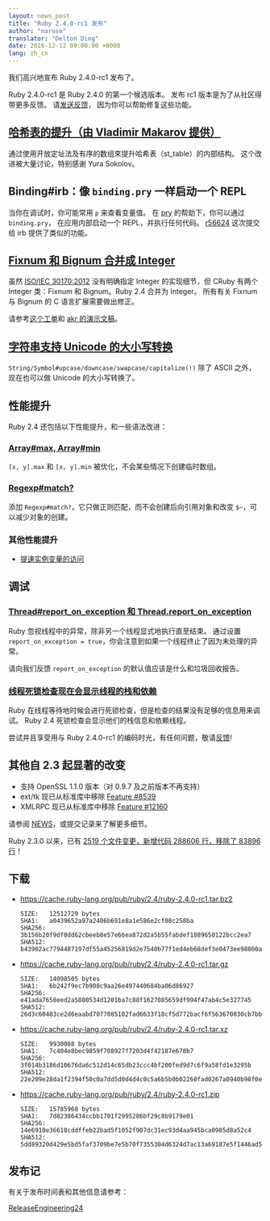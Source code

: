 ```yaml
---
layout: news_post
title: "Ruby 2.4.0-rc1 发布"
author: "naruse"
translator: "Delton Ding"
date: 2016-12-12 09:00:00 +0000
lang: zh_cn
---
```


我们高兴地宣布 Ruby 2.4.0-rc1 发布了。

Ruby 2.4.0-rc1 是 Ruby 2.4.0 的第一个候选版本。
发布 rc1 版本是为了从社区得带更多反馈。
请[发送反馈](https://bugs.ruby-lang.org/projects/ruby/wiki/HowToReport)，
因为你可以帮助修复这些功能。

## [哈希表的提升（由 Vladimir Makarov 提供）](https://bugs.ruby-lang.org/issues/12142)

通过使用开放定址法及有序的数组來提升哈希表（st_table）的内部结构。
这个改进被大量讨论，特别感谢 Yura Sokolov。

## Binding#irb：像 `binding.pry` 一样启动一个 REPL

当你在调试时，你可能常用 `p` 来查看变量值。
在 [pry](https://github.com/pry/pry) 的帮助下，你可以通过 `binding.pry`，
在应用内部启动一个 REPL，并执行任何代码。
[r56624](https://github.com/ruby/ruby/commit/493e48897421d176a8faf0f0820323d79ecdf94a)
这次提交给 irb 提供了类似的功能。

## [Fixnum 和 Bignum 合并成 Integer](https://bugs.ruby-lang.org/issues/12005)

虽然 [ISO/IEC 30170:2012](http://www.iso.org/iso/iso_catalogue/catalogue_tc/catalogue_detail.htm?csnumber=59579)
没有明确指定 Integer 的实现细节，但 CRuby 有两个 Integer 类：Fixnum 和 Bignum。Ruby 2.4 合并为 Integer。
所有有关 Fixnum 与 Bignum 的 C 语言扩展需要做出修正。

请参考[这个工单](https://bugs.ruby-lang.org/issues/12005)和 [akr 的演示文稿](http://www.a-k-r.org/pub/2016-09-08-rubykaigi-unified-integer.pdf)。

## [字符串支持 Unicode 的大小写转换](https://bugs.ruby-lang.org/issues/10085)

`String/Symbol#upcase/downcase/swapcase/capitalize(!)` 除了 ASCII 之外，现在也可以做 Unicode 的大小写转换了。

## 性能提升

Ruby 2.4 还包括以下性能提升，和一些语法改进：

### [Array#max, Array#min](https://bugs.ruby-lang.org/issues/12172)

`[x, y].max` 和 `[x, y].min` 被优化，不会某些情况下创建临时数组。

### [Regexp#match?](https://bugs.ruby-lang.org/issues/8110)

添加 `Regexp#match?`，它只做正则匹配，而不会创建后向引用对象和改变 `$~`，可以减少对象的创建。

### 其他性能提升

* [提速实例变量的访问](https://bugs.ruby-lang.org/issues/12274)

## 调试

### [Thread#report_on_exception 和 Thread.report_on_exception](https://bugs.ruby-lang.org/issues/6647)

Ruby 忽视线程中的异常，除非另一个线程显式地执行直至结束。
通过设置 `report_on_exception = true`，你会注意到如果一个线程终止了因为未处理的异常。

请向我们反馈 `report_on_exception` 的默认值应该是什么和垃圾回收报告。

### [线程死锁检查现在会显示线程的栈和依赖](https://bugs.ruby-lang.org/issues/8214)

Ruby 在线程等待地时候会进行死锁检查，但是检查的结果没有足够的信息用来调试。
Ruby 2.4 死锁检查会显示他们的栈信息和依赖线程。

尝试并且享受用与 Ruby 2.4.0-rc1 的编码时光，有任何问题，敬请[反馈](https://bugs.ruby-lang.org/projects/ruby/wiki/HowToReport)!

## 其他自 2.3 起显著的改变

* 支持 OpenSSL 1.1.0 版本（对 0.9.7 及之前版本不再支持）
* ext/tk 现已从标准库中移除 [Feature #8539](https://bugs.ruby-lang.org/issues/8539)
* XMLRPC 现已从标准库中移除 [Feature #12160](https://bugs.ruby-lang.org/issues/12160)

请参阅 [NEWS](https://github.com/ruby/ruby/blob/v2_4_0_rc1/NEWS)，或提交记录来了解更多细节。

Ruby 2.3.0 以来，已有 [2519 个文件变更，新增代码 288606 行，移除了 83896 行](https://github.com/ruby/ruby/compare/v2_3_0...v2_4_0_rc1)！

## 下载

* <https://cache.ruby-lang.org/pub/ruby/2.4/ruby-2.4.0-rc1.tar.bz2>

      SIZE:   12512729 bytes
      SHA1:   a0439652a97a2406b691e8a1e586e2cf08c258ba
      SHA256: 3b156b20f9df0dd62cbeeb8e57e66ea872d2a5b55fabdef1889650122bcc2ea7
      SHA512: b43902ac7794487197df55a45256819d2e7540b77f1ed4eb68def3e0473ee98860a400862075bafadbde74f242e1dfe36a18cd6fe05ac42aae1ea6dddc9978ce

* <https://cache.ruby-lang.org/pub/ruby/2.4/ruby-2.4.0-rc1.tar.gz>

      SIZE:   14098505 bytes
      SHA1:   6b242f9ec7b908c9aa26e497440684ba06d86927
      SHA256: e41ada7650eed2a5800534d1201ba7c88f1627085659df994f47ab4c5e327745
      SHA512: 26d3c60483ce2d6eaabd7077085102fad6633f18cf5d772bacf6f563670030cb7bba22d54d8b7dfa5eac8b52990371c4a6ad1c095dff6f6b3a7bbe1a8ffb3754

* <https://cache.ruby-lang.org/pub/ruby/2.4/ruby-2.4.0-rc1.tar.xz>

      SIZE:   9930088 bytes
      SHA1:   7c404e8bec9859f708927f7203d4f42187e678b7
      SHA256: 3f014b3186d10676da6c512d14c65db23ccc4bf200fed9d7c6f9a58fd1e3295b
      SHA512: 22e209e28da1f2394f50c0a7dd5d0d4d4c0c5a6b5b0b02260fad0267a0940b98f0e2b0f36a44f87d1612555cb3022f43cd136a5186c7f87650aa20264408d415

* <https://cache.ruby-lang.org/pub/ruby/2.4/ruby-2.4.0-rc1.zip>

      SIZE:   15785968 bytes
      SHA1:   7d82386434ccbb1701f2995286bf29c8b9179e01
      SHA256: 14e6910e36618cddffeb22bad5f1052f907dc31ec93d4aa945bca0905d8a52c4
      SHA512: 5dd89320d429e5bd5faf3709be7e5b70f7355304d6324d7ac13a69187e5f1446ad5988c8186bc33f4fea8934288294f9d16fea173f39b2b39967746c4b03d1d4

## 发布记

有关于发布时间表和其他信息请参考：

[ReleaseEngineering24](https://bugs.ruby-lang.org/projects/ruby-trunk/wiki/ReleaseEngineering24)
